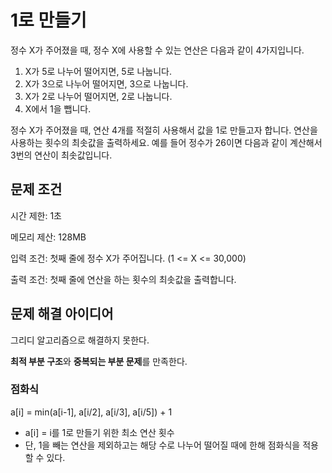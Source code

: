 # 1로 만들기

정수 X가 주어졌을 때, 정수 X에 사용할 수 있는 연산은 다음과 같이 4가지입니다.

1. X가 5로 나누어 떨어지면, 5로 나눕니다.
2. X가 3으로 나누어 떨어지면, 3으로 나눕니다.
3. X가 2로 나누어 떨어지면, 2로 나눕니다.
4. X에서 1을 뺍니다.

정수 X가 주어졌을 때, 연산 4개를 적절히 사용해서 값을 1로 만들고자 합니다.
연산을 사용하는 횟수의 최솟값을 출력하세요.
예를 들어 정수가 26이면 다음과 같이 계산해서 3번의 연산이 최솟값입니다.

## 문제 조건

시간 제한: 1초

메모리 제산: 128MB

입력 조건: 첫째 줄에 정수 X가 주어집니다. (1 <= X <= 30,000)

출력 조건: 첫째 줄에 연산을 하는 횟수의 최솟값을 출력합니다.

## 문제 해결 아이디어

그리디 알고리즘으로 해결하지 못한다.

**최적 부분 구조**와 **중복되는 부분 문제**를 만족한다.

### 점화식

a[i] = min(a[i-1], a[i/2], a[i/3], a[i/5]) + 1

- a[i] = i를 1로 만들기 위한 최소 연산 횟수
- 단, 1을 빼는 연산을 제외하고는 해당 수로 나누어 떨어질 때에 한해 점화식을 적용할 수 있다.
